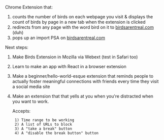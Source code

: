 Chrome Extension that:

1) counts the number of birds on each webpage you visit
    & displays the count of birds by page in a new tab when the extension is clicked
2) redirects from any page with the word bird on it to [birdsarentreal.com](http://birdsarentreal.com) (duh)
3) pops up an import PSA on [birdsarentreal.com](http://birdsarentreal.com) 

Next steps:

1) Make Birds Extension in Mozilla via Webext (test in Safari too)
2) Learn to make an app with React in a browser extension
3) Make a beginner/hello-world-esque extension that reminds people to actually foster meaningful connections with friends every time they visit a social media site
4) Make an extension that that yells at you when you're distracted when you want to work.

    Accepts:
    
        1) Time range to be working
        2) A list of URLs to block
        3) A "take a break" button
        4) A "disable the break button" button

